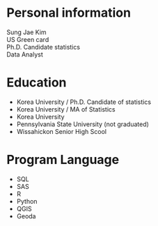 # Personal information

Sung Jae Kim  
US Green card  
Ph.D. Candidate statistics  
Data Analyst  

# Education
- Korea University / Ph.D. Candidate of statistics
- Korea University / MA of Statistics
- Korea University
- Pennsylvania State University (not graduated)
- Wissahickon Senior High Scool  

# Program Language
- SQL
- SAS
- R
- Python
- QGIS
- Geoda
